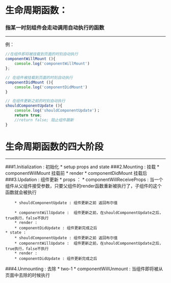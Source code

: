 # 生命周期函数：
### 指某一时刻组件会走动调用自动执行的函数
---
例：

```javascript
//在组件即将被挂载到页面的时刻自动执行
componentWillMount (){
	console.log('componentWillMount')
};
```
```javascript
// 在组件被挂载到页面的时刻自动执行
componentDidMount (){
	console.log('componentDidMount')
}
```
```javascript
// 在组件更新之前的时刻自动执行
shouldComponentUpdate (){
	console.log('shouldComponentUpdate')；
	return true;  
	//return false; 阻止组件跟新
}
```
# 生命周期函数的四大阶段
----
###1.Initialization : 初始化
    * setup props and state	
###2.Mounting : 挂载
    * componentWillMount 挂载前
    * render
    * componentDidMount  挂载后
###3.Updation : 组件更新
    * props ：
	    * componentWillReceiveProps : 当一个组件从父组件接受参数，只要父组件的render函数重新被执行了，子组件的这个函数就会被执行

	    * shouldComponentUpdate : 组件更新之前 返回布尔值

	    * componerntWillUpdate :  组件更新之前，在shouldComponentUpdate之后，true执行，false不执行
	    * render :
	    * componentDidUpdate : 组件更新完成之后
    * state :
	    * shouldComponentUpdate : 组件更新之前 返回布尔值
	    * componerntWillUpdate :  组件更新之前，在shouldComponentUpdate之后，true执行，false不执行
	    * render :
	    * componentDidUpdate : 组件更新完成之后
		
###4.Unmounting : 去除
    * two-1
	* componentWillUnmount : 当组件即将被从页面中去除的时候执行
